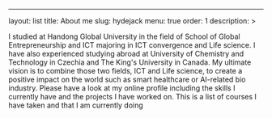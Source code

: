 ---
layout: list
title: About me
slug: hydejack
menu: true
order: 1
description: >

I studied at Handong Global University in the field of School of Global Entrepreneurship and ICT majoring in ICT convergence and Life science. I have also experienced studying abroad at University of Chemistry and Technology in Czechia and The King's University in Canada. My ultimate vision is to combine those two fields, ICT and Life science, to create a positive impact on the world such as smart healthcare or AI-related bio industry. Please have a look at my online profile including the skills I currently have and the projects I have worked on.
This is a list of courses I have taken and that I am currently doing
